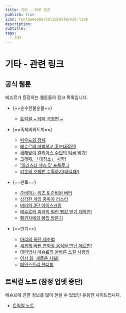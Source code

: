 ```yaml
---
title: 기타 - 외부 링크
publish: true
icon: fontawesome/solid/external-link
description: 
subtitle: 
tags:
  - 기타
---
```


# 기타 - 관련 링크

## 공식 웹툰
에슈르가 등장하는 웹툰들의 링크 목록입니다.<br>

+  {==순수한불순물==}
    + [트릭컬 ~ 테마 극장편 ~](https://game.naver.com/lounge/Trickcal/board/detail/2821133)
    
+  {==족제비와토끼==}
    + [빅우드의 정체](https://game.naver.com/lounge/Trickcal/board/detail/2821304)
    + [에슈르의 마법학교 홍보대작전!](https://game.naver.com/lounge/Trickcal/board/detail/3265932)
    + [새해맞이 엘리아스 주민의 떡국 먹기!](https://game.naver.com/lounge/Trickcal/board/detail/3373777)
    + [크레페, 「대청소」 시작!](https://game.naver.com/lounge/Trickcal/board/detail/4024682)
    + ['일러스타 페스 5' 프롤로그](https://game.naver.com/lounge/Trickcal/board/detail/4615597)
    + [캬롯의 호박밭 수확하기(대실패!)](https://game.naver.com/lounge/Trickcal/board/detail/4885360)

+  {==판토==}
    + [준비하는 리츠 & 준비된 버터](https://game.naver.com/lounge/Trickcal/board/detail/3565813)
    + [심각한 게임 중독자 리스티](https://game.naver.com/lounge/Trickcal/board/detail/4136486)
    + [버터의 3단 아이스크림](https://game.naver.com/lounge/Trickcal/board/detail/4247882)
    + [에슈르와 피라의 밀린 빵값 받기 대작전!](https://game.naver.com/lounge/Trickcal/board/detail/4700802)
    + [펭귄자매의 빵집 방문기](https://game.naver.com/lounge/Trickcal/board/detail/4977761)

+  {==만기==}
    + [마리의 폭탄 제조법](https://game.naver.com/lounge/Trickcal/board/detail/3237657)
    + [새롭게 바뀐 연회장 음식을 만난 에르핀!](https://game.naver.com/lounge/Trickcal/board/detail/3869818)
    + [대마법사 에슈르의 올바른 스킬 사용법](https://game.naver.com/lounge/Trickcal/board/detail/3970894)
    + [어서 와, 새로운 사복!](https://game.naver.com/lounge/Trickcal/board/detail/4464016)
    + [메인스토리 풀더빙](https://game.naver.com/lounge/Trickcal/board/detail/4538945)

## 트릭컬 노트 (잠정 업뎃 중단)
에슈르에 관한 정보를 많이 얻을 수 있었던 유용한 사이트입니다.<br>
+ [트릭컬 노트](https://tr.triple-lab.com/)